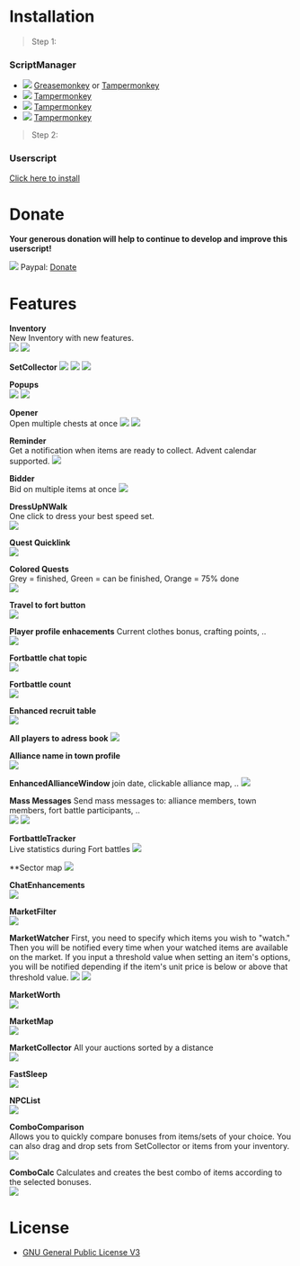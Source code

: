 # Installation

> Step 1:
### ScriptManager

* <img src="https://jamzask.github.io/TWInventoryReloaded/icons/firefox.png"> [Greasemonkey](https://addons.mozilla.org/firefox/addon/greasemonkey/") or [Tampermonkey](https://addons.mozilla.org/firefox/addon/tampermonkey/)
* <img src="https://jamzask.github.io/TWInventoryReloaded/icons/chrome.png"> [Tampermonkey](https://chrome.google.com/webstore/detail/tampermonkey/dhdgffkkebhmkfjojejmpbldmpobfkfo)
* <img src="https://jamzask.github.io/TWInventoryReloaded/icons/opera.png"> [Tampermonkey](https://addons.opera.com/extensions/details/tampermonkey-beta/)
* <img src="https://jamzask.github.io/TWInventoryReloaded/icons/msedge.png"> [Tampermonkey](https://www.tampermonkey.net/?ext=dhdg&browser=edge)

> Step 2:
### Userscript

[Click here to install](https://jamzask.github.io/TWInventoryReloaded/code.user.js) 

# Donate

**Your generous donation will help to continue to develop and improve this userscript!**

<img src="https://jamzask.github.io/TWInventoryReloaded/icons/paypal.png"></a> Paypal: [Donate](https://www.paypal.com/cgi-bin/webscr?cmd=_donations&business=97jamza%40gmail.com&item_name=TW+Inventory+Reloaded&currency_code=EUR&source=url)


# Features

**Inventory**  
New Inventory with new features.  
<img src="https://jamzask.github.io/TWInventoryReloaded/screenshots/Screenshot_1.png" style="max-width: 600px;">
<img src="https://jamzask.github.io/TWInventoryReloaded/screenshots/Screenshot_2.png" style="max-width: 600px;">

**SetCollector**
<img src="https://jamzask.github.io/TWInventoryReloaded/screenshots/Screenshot_29.png" style="max-width: 600px;">
<img src="https://jamzask.github.io/TWInventoryReloaded/screenshots/Screenshot_30.png" style="max-width: 600px;">
<img src="https://jamzask.github.io/TWInventoryReloaded/screenshots/Screenshot_31.png" style="max-width: 600px;">

**Popups**  
<img src="https://jamzask.github.io/TWInventoryReloaded/screenshots/Screenshot_20.png" style="max-width: 600px;">
<img src="https://jamzask.github.io/TWInventoryReloaded/screenshots/Screenshot_22.png" style="max-width: 600px;">

**Opener**  
Open multiple chests at once 
<img src="https://jamzask.github.io/TWInventoryReloaded/screenshots/Screenshot_3.png" style="max-width: 600px;">
<img src="https://jamzask.github.io/TWInventoryReloaded/screenshots/Screenshot_4.png" style="max-width: 600px;">

**Reminder**  
Get a notification when items are ready to collect.
Advent calendar supported.
<img src="https://jamzask.github.io/TWInventoryReloaded/screenshots/Screenshot_34.png" style="max-width: 600px;">

**Bidder**  
Bid on multiple items at once
<img src="https://jamzask.github.io/TWInventoryReloaded/screenshots/Screenshot_5.png" style="max-width: 600px;">

**DressUpNWalk**  
One click to dress your best speed set.  
<img src="https://jamzask.github.io/TWInventoryReloaded/screenshots/Screenshot_6.png" style="max-width: 600px;">

**Quest Quicklink**  
<img src="https://jamzask.github.io/TWInventoryReloaded/screenshots/Screenshot_7.png" style="max-width: 600px;">

**Colored Quests**  
Grey = finished, Green = can be finished, Orange = 75% done  
<img src="https://jamzask.github.io/TWInventoryReloaded/screenshots/Screenshot_8.png" style="max-width: 600px;">

**Travel to fort button**  
<img src="https://jamzask.github.io/TWInventoryReloaded/screenshots/Screenshot_9.png" style="max-width: 600px;">

**Player profile enhacements**
Current clothes bonus, crafting points, ..  
<img src="https://jamzask.github.io/TWInventoryReloaded/screenshots/Screenshot_11.png" style="max-width: 600px;">

**Fortbattle chat topic**  
<img src="https://jamzask.github.io/TWInventoryReloaded/screenshots/Screenshot_10.png" style="max-width: 600px;">

**Fortbattle count**  
<img src="https://jamzask.github.io/TWInventoryReloaded/screenshots/Screenshot_12.png" style="max-width: 600px;">

**Enhanced recruit table**  
<img src="https://jamzask.github.io/TWInventoryReloaded/screenshots/Screenshot_13.png" style="max-width: 600px;">

**All players to adress book**
<img src="https://jamzask.github.io/TWInventoryReloaded/screenshots/Screenshot_15.png" style="max-width: 600px;">

**Alliance name in town profile**  
<img src="https://jamzask.github.io/TWInventoryReloaded/screenshots/Screenshot_14.png" style="max-width: 600px;">

**EnhancedAllianceWindow**
 join date, clickable alliance map, .. 
<img src="https://jamzask.github.io/TWInventoryReloaded/screenshots/Screenshot_16.png" style="max-width: 600px;">

**Mass Messages**
Send mass messages to:
alliance members, town members, fort battle participants, ..   
<img src="https://jamzask.github.io/TWInventoryReloaded/screenshots/Screenshot_17.png" style="max-width: 600px;">
<img src="https://jamzask.github.io/TWInventoryReloaded/screenshots/Screenshot_18.png" style="max-width: 600px;">

**FortbattleTracker**  
Live statistics during Fort battles
<img src="https://jamzask.github.io/TWInventoryReloaded/screenshots/Screenshot_37.png" style="max-width: 600px;">

**Sector map
<img src="https://jamzask.github.io/TWInventoryReloaded/screenshots/Screenshot_36.png" style="max-width: 600px;">

**ChatEnhancements**    
<img src="https://jamzask.github.io/TWInventoryReloaded/screenshots/Screenshot_19.png" style="max-width: 600px;">

**MarketFilter**  
<img src="https://jamzask.github.io/TWInventoryReloaded/screenshots/Screenshot_23.png" style="max-width: 600px;">

**MarketWatcher**
First, you need to specify which items you wish to "watch." 
Then you will be notified every time when your watched items are available on the market.
If you input a threshold value when setting an item's options, you will be notified depending if the item's unit price is below or above that threshold value. 
<img src="https://jamzask.github.io/TWInventoryReloaded/screenshots/Screenshot_24.png" style="max-width: 600px;">
<img src="https://jamzask.github.io/TWInventoryReloaded/screenshots/Screenshot_35.png" style="max-width: 600px;">

**MarketWorth**  
<img src="https://jamzask.github.io/TWInventoryReloaded/screenshots/Screenshot_21.png" style="max-width: 600px;">

**MarketMap**  
<img src="https://jamzask.github.io/TWInventoryReloaded/screenshots/Screenshot_25.png" style="max-width: 600px;">

**MarketCollector**
All your auctions sorted by a distance  
<img src="https://jamzask.github.io/TWInventoryReloaded/screenshots/Screenshot_26.png" style="max-width: 600px;">

**FastSleep**  
<img src="https://jamzask.github.io/TWInventoryReloaded/screenshots/Screenshot_27.png" style="max-width: 600px;">

**NPCList**  
<img src="https://jamzask.github.io/TWInventoryReloaded/screenshots/Screenshot_28.png" style="max-width: 600px;">

**ComboComparison**  
Allows you to quickly compare bonuses from items/sets of your choice. 
You can also drag and drop sets from SetCollector or items from your inventory.
<img src="https://jamzask.github.io/TWInventoryReloaded/screenshots/Screenshot_32.png" style="max-width: 600px;">

**ComboCalc**
Calculates and creates the best combo of items according to the selected bonuses.  
<img src="https://jamzask.github.io/TWInventoryReloaded/screenshots/Screenshot_33.png" style="max-width: 600px;">



# License
* [GNU General Public License V3](http://www.gnu.org/licenses/gpl-3.0.txt)
